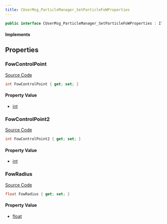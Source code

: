 ```yaml
---
title: CUserMsg_ParticleManager_SetParticleFoWProperties
---
```


```csharp
public interface CUserMsg_ParticleManager_SetParticleFoWProperties : ITypedProtobuf<CUserMsg_ParticleManager_SetParticleFoWProperties>, INativeHandle
```

#### Implements

## Properties

### FowControlPoint

[Source Code](https://github.com/swiftly-solution/swiftlys2/blob/main/managed/src/SwiftlyS2.Generated/Protobufs/Interfaces/CUserMsg_ParticleManager_SetParticleFoWProperties.cs#L13)

```csharp
int FowControlPoint { get; set; }
```

#### Property Value

- [int](https://learn.microsoft.com/dotnet/api/system.int32)

### FowControlPoint2

[Source Code](https://github.com/swiftly-solution/swiftlys2/blob/main/managed/src/SwiftlyS2.Generated/Protobufs/Interfaces/CUserMsg_ParticleManager_SetParticleFoWProperties.cs#L16)

```csharp
int FowControlPoint2 { get; set; }
```

#### Property Value

- [int](https://learn.microsoft.com/dotnet/api/system.int32)

### FowRadius

[Source Code](https://github.com/swiftly-solution/swiftlys2/blob/main/managed/src/SwiftlyS2.Generated/Protobufs/Interfaces/CUserMsg_ParticleManager_SetParticleFoWProperties.cs#L19)

```csharp
float FowRadius { get; set; }
```

#### Property Value

- [float](https://learn.microsoft.com/dotnet/api/system.single)

